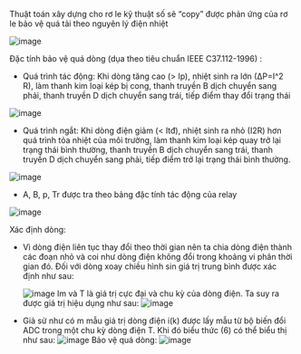 Thuật toán xây dựng cho rơ le kỹ thuật số sẽ “copy” được phản ứng của rơ le bảo vệ quá tải theo nguyên lý điện nhiệt

![image](https://github.com/ToanPham2000/Relay/assets/142808050/13b277d3-7792-4c36-b80d-887840c6dec2)

Đặc tính bảo vệ quá dòng (dụa theo tiêu chuẩn IEEE C37.112-1996) :

- Quá trình tác động: Khi dòng tăng cao (> Ip), nhiệt sinh ra lớn (∆P=I^2 R), làm thanh kim loại kép bị cong, thanh truyền B dịch chuyển sang phải, thanh truyền D dịch chuyển sang trái, tiếp điểm thay đổi trạng thái
  
![image](https://github.com/ToanPham2000/Relay/assets/142808050/8ab284c3-e25b-4df3-8b86-5d54625f75c3)

- Quá trình ngắt: Khi dòng điện giảm (< Itđ), nhiệt sinh ra nhỏ (I2R) hơn quá trình tỏa nhiệt của môi trường, làm thanh kim loại kép quay trở lại trạng thái bình thường, thanh truyền B dịch chuyển sang trái, thanh truyền D dịch chuyển sang phải, tiếp điểm trở lại trạng thái bình thường.

![image](https://github.com/ToanPham2000/Relay/assets/142808050/f5966b58-2728-4b36-bb0e-2d059abf0225)
- A, B, p, Tr được tra theo bảng đặc tính tác động của relay

![image](https://github.com/ToanPham2000/Relay/assets/142808050/7c3fd002-0f10-4139-afc5-02fc0e7d83d6)

Xác định dòng:
- Vì dòng điện liên tục thay đổi theo thời gian nên ta chia dòng điện thành các đoạn nhỏ và coi như dòng điện không đổi trong khoảng vi phân thời gian đó. Đối với dòng xoay chiều hình sin giá trị trung bình được xác định như sau:

  ![image](https://github.com/ToanPham2000/Relay/assets/142808050/135912ef-3fe4-43db-965f-9ae9ae342ab4)
  Im và T là giá trị cực đại và chu kỳ của dòng điện. Ta suy ra được giá trị hiệu dụng như sau:
  ![image](https://github.com/ToanPham2000/Relay/assets/142808050/d85532b4-dc01-4d9e-b8c0-50e22df08e30)
- Giả sử như có m mẫu giá trị dòng điện i(k) được lấy mẫu từ bộ biến đổi ADC trong một chu kỳ dòng điện T. Khi đó biểu thức (6) có thể biểu thị như sau:
  ![image](https://github.com/ToanPham2000/Relay/assets/142808050/d66102e6-0366-46e2-b029-de58f18a61f5)
Bảo vệ quá dòng:
  ![image](https://github.com/ToanPham2000/Relay/assets/142808050/d9bf5474-b184-42ff-bfde-4c1d708ee641)
